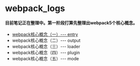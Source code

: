 # webpack_logs
#### 目前笔记正在整理中。第一阶段打算先整理出webpack5个核心概念。
+ [webpack核心概念（一）--- entry](https://github.com/Miracle-chen/webpack_logs/tree/main/01_entry)
+ webpack核心概念（二）--- output
+ webpack核心概念（三）--- loader
+ webpack核心概念（四）--- plugin
+ webpack核心概念（五）--- mode
